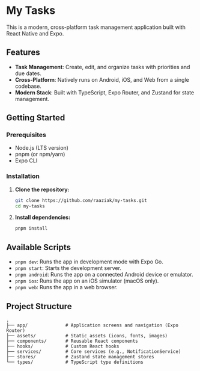 # My Tasks

This is a modern, cross-platform task management application built with React Native and Expo.

## Features

- **Task Management**: Create, edit, and organize tasks with priorities and due dates.
- **Cross-Platform**: Natively runs on Android, iOS, and Web from a single codebase.
- **Modern Stack**: Built with TypeScript, Expo Router, and Zustand for state management.

## Getting Started

### Prerequisites

- Node.js (LTS version)
- pnpm (or npm/yarn)
- Expo CLI

### Installation

1.  **Clone the repository:**
    ```bash
    git clone https://github.com/raaziak/my-tasks.git
    cd my-tasks
    ```

2.  **Install dependencies:**
    ```bash
    pnpm install
    ```

## Available Scripts

-   `pnpm dev`: Runs the app in development mode with Expo Go.
-   `pnpm start`: Starts the development server.
-   `pnpm android`: Runs the app on a connected Android device or emulator.
-   `pnpm ios`: Runs the app on an iOS simulator (macOS only).
-   `pnpm web`: Runs the app in a web browser.

## Project Structure

```
.
├── app/              # Application screens and navigation (Expo Router)
├── assets/           # Static assets (icons, fonts, images)
├── components/       # Reusable React components
├── hooks/            # Custom React hooks
├── services/         # Core services (e.g., NotificationService)
├── stores/           # Zustand state management stores
└── types/            # TypeScript type definitions
``` 
